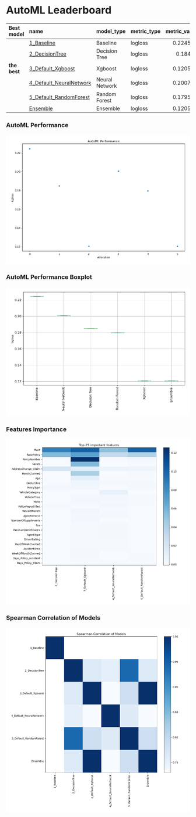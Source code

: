 # AutoML Leaderboard

| Best model   | name                                                         | model_type     | metric_type   |   metric_value |   train_time |
|:-------------|:-------------------------------------------------------------|:---------------|:--------------|---------------:|-------------:|
|              | [1_Baseline](1_Baseline/README.md)                           | Baseline       | logloss       |       0.224564 |         0.76 |
|              | [2_DecisionTree](2_DecisionTree/README.md)                   | Decision Tree  | logloss       |       0.18498  |        11.45 |
| **the best** | [3_Default_Xgboost](3_Default_Xgboost/README.md)             | Xgboost        | logloss       |       0.120595 |         5.92 |
|              | [4_Default_NeuralNetwork](4_Default_NeuralNetwork/README.md) | Neural Network | logloss       |       0.200724 |         3.61 |
|              | [5_Default_RandomForest](5_Default_RandomForest/README.md)   | Random Forest  | logloss       |       0.179584 |         4.05 |
|              | [Ensemble](Ensemble/README.md)                               | Ensemble       | logloss       |       0.120595 |         0.45 |

### AutoML Performance
![AutoML Performance](ldb_performance.png)

### AutoML Performance Boxplot
![AutoML Performance Boxplot](ldb_performance_boxplot.png)

### Features Importance
![features importance across models](features_heatmap.png)



### Spearman Correlation of Models
![models spearman correlation](correlation_heatmap.png)

